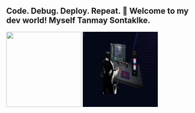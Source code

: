 ## Code. Debug. Deploy. Repeat. 🔄 Welcome to my dev world! Myself Tanmay Sontaklke.
<img src="https://www.elegantthemes.com/blog/wp-content/uploads/2018/12/top11.png" width="200" height="200">
<img src="./Primg.png" width="200" height="200">
<!--
**McoderTanmay/McoderTanmay** is a ✨ _special_ ✨ repository because its `README.md` (this file) appears on your GitHub profile.

Here are some ideas to get you started:

- 🔭 I’m currently working on ...
- 🌱 I’m currently learning ...
- 👯 I’m looking to collaborate on ...
- 🤔 I’m looking for help with ...
- 💬 Ask me about ...
- 📫 How to reach me: ...
- 😄 Pronouns: ...
- ⚡ Fun fact: ...
-->
